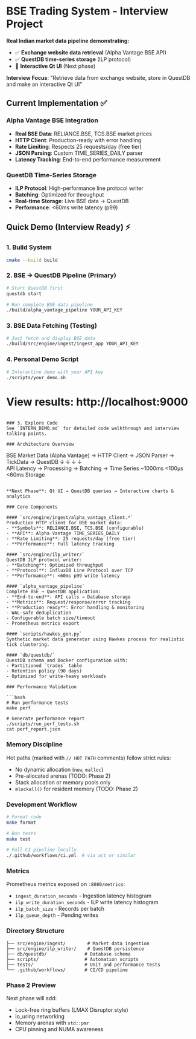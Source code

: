# BSE Trading System - Interview Project

**Real Indian market data pipeline demonstrating:**
- ✅ **Exchange website data retrieval** (Alpha Vantage BSE API)
- ✅ **QuestDB time-series storage** (ILP protocol)  
- 🚧 **Interactive Qt UI** (Next phase)

**Interview Focus**: "Retrieve data from exchange website, store in QuestDB and make an interactive Qt UI"

## Current Implementation ✅

### Alpha Vantage BSE Integration
- **Real BSE Data**: RELIANCE.BSE, TCS.BSE market prices
- **HTTP Client**: Production-ready with error handling
- **Rate Limiting**: Respects 25 requests/day (free tier)
- **JSON Parsing**: Custom TIME_SERIES_DAILY parser
- **Latency Tracking**: End-to-end performance measurement

### QuestDB Time-Series Storage  
- **ILP Protocol**: High-performance line protocol writer
- **Batching**: Optimized for throughput
- **Real-time Storage**: Live BSE data → QuestDB
- **Performance**: <60ms write latency (p99)  

## Quick Demo (Interview Ready) ⚡

### 1. Build System
```bash
cmake --build build
```

### 2. BSE → QuestDB Pipeline (Primary)
```bash
# Start QuestDB first
questdb start

# Run complete BSE data pipeline  
./build/alpha_vantage_pipeline YOUR_API_KEY
```

### 3. BSE Data Fetching (Testing)
```bash
# Just fetch and display BSE data
./build/src/engine/ingest/ingest_app YOUR_API_KEY
```

### 4. Personal Demo Script
```bash
# Interactive demo with your API key
./scripts/your_demo.sh
```

# View results: http://localhost:9000
```

### 3. Explore Code
See `INTERN_DEMO.md` for detailed code walkthrough and interview talking points.

### Architecture Overview

```
BSE Market Data (Alpha Vantage) → HTTP Client → JSON Parser → TickData → QuestDB
                                      ↓             ↓           ↓         ↓  
                               API Latency → Processing → Batching → Time Series
                                ~1000ms       <100μs      <60ms       Storage
```

**Next Phase**: Qt UI → QuestDB queries → Interactive charts & analytics

### Core Components

#### `src/engine/ingest/alpha_vantage_client.*`
Production HTTP client for BSE market data:
- **Symbols**: RELIANCE.BSE, TCS.BSE (configurable)
- **API**: Alpha Vantage TIME_SERIES_DAILY
- **Rate Limiting**: 25 requests/day (free tier)
- **Performance**: Full latency tracking

#### `src/engine/ilp_writer/`  
QuestDB ILP protocol writer:
- **Batching**: Optimized throughput
- **Protocol**: InfluxDB Line Protocol over TCP
- **Performance**: <60ms p99 write latency

#### `alpha_vantage_pipeline`
Complete BSE → QuestDB application:
- **End-to-end**: API calls → Database storage
- **Metrics**: Request/response/error tracking
- **Production ready**: Error handling & monitoring
- WAL-safe deduplication
- Configurable batch size/timeout
- Prometheus metrics export

#### `scripts/hawkes_gen.py`
Synthetic market data generator using Hawkes process for realistic tick clustering.

#### `db/questdb/`
QuestDB schema and Docker configuration with:
- Partitioned `trades` table
- Retention policy (90 days)
- Optimized for write-heavy workloads

### Performance Validation

```bash
# Run performance tests
make perf

# Generate performance report
./scripts/run_perf_tests.sh
cat perf_report.json
```

### Memory Discipline

Hot paths (marked with `// HOT PATH` comments) follow strict rules:
- No dynamic allocation (`new`, `malloc`)
- Pre-allocated arenas (TODO: Phase 2)
- Stack allocation or memory pools only
- `mlockall()` for resident memory (TODO: Phase 2)

### Development Workflow

```bash
# Format code
make format

# Run tests
make test

# Full CI pipeline locally
./.github/workflows/ci.yml  # via act or similar
```

### Metrics

Prometheus metrics exposed on `:8080/metrics`:
- `ingest_duration_seconds` - Ingestion latency histogram
- `ilp_write_duration_seconds` - ILP write latency histogram  
- `ilp_batch_size` - Records per batch
- `ilp_queue_depth` - Pending writes

### Directory Structure

```
├── src/engine/ingest/        # Market data ingestion
├── src/engine/ilp_writer/    # QuestDB persistence  
├── db/questdb/              # Database schema
├── scripts/                 # Automation scripts
├── tests/                   # Unit and performance tests
└── .github/workflows/       # CI/CD pipeline
```

### Phase 2 Preview

Next phase will add:
- Lock-free ring buffers (LMAX Disruptor style)
- io_uring networking
- Memory arenas with `std::pmr`
- CPU pinning and NUMA awareness
